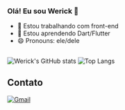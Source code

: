 ### Olá! Eu sou Werick 👋

- 🔭 Estou trabalhando com front-end
- 🌱 Estou aprendendo Dart/Flutter
- 😄 Pronouns: ele/dele

##
![Werick's GitHub stats](https://github-readme-stats.vercel.app/api?username=werickdasilva&count_private=true&show_icons=true)
![Top Langs](https://github-readme-stats.vercel.app/api/top-langs/?username=werickdasilva&layout=compact)

## Contato
<a href="mailto:werick.s.santana34@gmail.com" target="_blank">![Gmail](https://img.shields.io/badge/Gmail-D14836?style=for-the-badge&logo=gmail&logoColor=white)</a>
